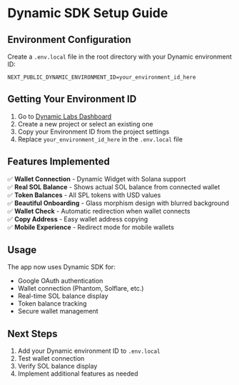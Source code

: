 # Dynamic SDK Setup Guide

## Environment Configuration

Create a `.env.local` file in the root directory with your Dynamic environment ID:

```env
NEXT_PUBLIC_DYNAMIC_ENVIRONMENT_ID=your_environment_id_here
```

## Getting Your Environment ID

1. Go to [Dynamic Labs Dashboard](https://app.dynamic.xyz/)
2. Create a new project or select an existing one
3. Copy your Environment ID from the project settings
4. Replace `your_environment_id_here` in the `.env.local` file

## Features Implemented

✅ **Wallet Connection** - Dynamic Widget with Solana support  
✅ **Real SOL Balance** - Shows actual SOL balance from connected wallet  
✅ **Token Balances** - All SPL tokens with USD values  
✅ **Beautiful Onboarding** - Glass morphism design with blurred background  
✅ **Wallet Check** - Automatic redirection when wallet connects  
✅ **Copy Address** - Easy wallet address copying  
✅ **Mobile Experience** - Redirect mode for mobile wallets  

## Usage

The app now uses Dynamic SDK for:
- Google OAuth authentication
- Wallet connection (Phantom, Solflare, etc.)
- Real-time SOL balance display
- Token balance tracking
- Secure wallet management

## Next Steps

1. Add your Dynamic environment ID to `.env.local`
2. Test wallet connection
3. Verify SOL balance display
4. Implement additional features as needed 